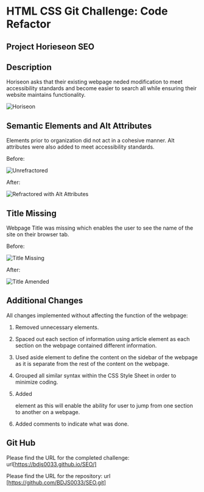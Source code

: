 # HTML CSS Git Challenge: Code Refactor

## Project Horieseon SEO

## Description

Horiseon asks that their existing webpage neded modification to meet accessibility standards and become easier to search all while ensuring their website maintains functionality.

![Horiseon](https://user-images.githubusercontent.com/82056351/147393956-eaa22c23-713b-4384-8f71-79f7d13d1800.jpg)


## Semantic Elements and Alt Attributes

Elements prior to organization did not act in a cohesive manner. Alt attributes were also added to meet accessibility standards.

Before:

![Unrefractored](https://user-images.githubusercontent.com/82056351/147395303-bcc4e487-5ae1-4a22-8be9-3d41693cba77.jpg)

After:

![Refractored with Alt Attributes](https://user-images.githubusercontent.com/82056351/147395377-7b1066a5-3444-4730-824a-f22abeda9245.jpg)

## Title Missing

Webpage Title was missing which enables the user to see the name of the site on their browser tab.

Before:

![Title Missing](https://user-images.githubusercontent.com/82056351/147395398-7d1a957c-4dbd-4329-a42d-04b19dc879fe.jpg)

After:

![Title Amended](https://user-images.githubusercontent.com/82056351/147395401-3b472f9a-6f8b-40d0-b5ed-62b20ce9d027.jpg)

## Additional Changes

All changes implemented without affecting the function of the webpage:

1. Removed unnecessary elements.

2. Spaced out each section of information using article element as each section on the webpage contained different information.

3. Used aside element to define the content on the sidebar of the webpage as it is separate from the rest of the content on the webpage.

4. Grouped all similar syntax within the CSS Style Sheet in order to minimize coding.

5. Added <nav> element as this will enable the ability for user to jump from one section to another on a webpage.

6. Added comments to indicate what was done.


## Git Hub 

Please find the URL for the completed challenge: url[https://bdjs0033.github.io/SEO/]

Please find the URL for the repository: url [https://github.com/BDJS0033/SEO.git]
